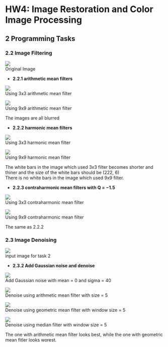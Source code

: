 # HW4: Image Restoration and Color Image Processing


## 2 Programming Tasks

### 2.2 Image Filtering

![](src/images/task_1.png)<br>
Original Image

* **2.2.1 arithmetic mean filters**

![](src/images/arithmetic_3_3_task_1.png)<br>
Using 3x3 arithmetic mean filter

![](src/images/arithmetic_9_9_task_1.png)<br>
Using 9x9 arithmetic mean filter

The images are all blurred

* **2.2.2 harmonic mean filters**

![](src/images/harmonic_3_3_task_1.png)<br>
Using 3x3 harmonic mean filter

![](src/images/harmonic_9_9_task_1.png)<br>
Using 9x9 harmonic mean filter

The white bars in the image which used 3x3 filter becomes shorter and thiner and the size of the white bars should be (222, 6)<br>
There is no white bars in the image which used 9x9 filter.

* **2.2.3 contraharmonic mean filters with Q = −1.5**

![](src/images/contraharmonic_3_3_task_1.png)<br>
Using 3x3 contraharmonic mean filter

![](src/images/contraharmonic_9_9_task_1.png)<br>
Using 9x9 contraharmonic mean filter

The same as 2.2.2

### 2.3 Image Denoising

![](src/images/task_2.png)<br>
input image for task 2

* **2.3.2 Add Gaussian noise and denoise**

![](src/images/gauss_0_40_task_2.png)<br>
Add Gaussian noise with mean = 0 and sigma = 40

![](src/images/gauss_0_40_arithmetic_task_2.png)<br>
Denoise using arithmetic mean filter with size = 5

![](src/images/gauss_0_40_geometric_task_2.png)<br>
Denoise using geometric mean filter with window size = 5

![](src/images/gauss_0_40_median_task_2.png)<br>
Denoise using median filter with window size = 5

The one with arithmetic mean filter looks best, while the one with geometric mean fitler looks worest.
